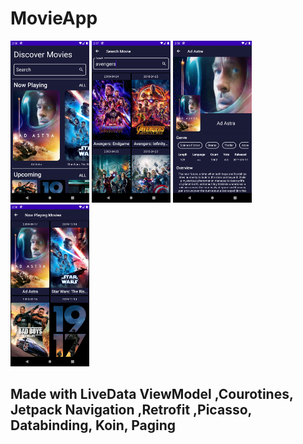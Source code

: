 # MovieApp

<p float="left">
   <img src="https://github.com/emreerkahraman/MovieApp/blob/master/art/11.png" width="25%" height="25%">
   <img src="https://github.com/emreerkahraman/MovieApp/blob/master/art/12.png" width="25%" height="25%">
   <img src="https://github.com/emreerkahraman/MovieApp/blob/master/art/13.png" width="25%" height="25%">
   <img src="https://github.com/emreerkahraman/MovieApp/blob/master/art/14.png" width="25%" height="25%">
   
   
</p>

<h2> Made with LiveData ViewModel ,Courotines, Jetpack Navigation ,Retrofit ,Picasso, Databinding, Koin, Paging</h2>
